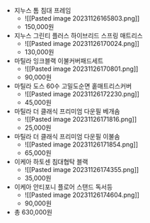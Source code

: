 - 지누스 톰 침대 프레임
	- ![[Pasted image 20231126165803.png]]
	- 150,000원
- 지누스 그린티 플러스 하이브리드 스프링 매트리스
	- ![[Pasted image 20231126170024.png]]
	- 130,000원
- 마틸라 잉크블랙 이불커버패드세트
	- ![[Pasted image 20231126170801.png]]
	- 90,000원
- 마틸라 도스 60수 고밀도순면 홑매트리스커버
	- ![[Pasted image 20231126172230.png]]
	- 45,000원
- 마틸라 더 클래식 프리미엄 다운필 베개솜
	- ![[Pasted image 20231126171816.png]]
	- 25,000원
- 마틸라 더 클래식 프리미엄 다운필 이불솜
	- ![[Pasted image 20231126171854.png]]
	- 65,000원
- 이케아 하토센 침대협탁 블랙
	- ![[Pasted image 20231126174355.png]]
	- 35,000원
- 이케아 안티포니 플로어 스탠드 독서등
	- ![[Pasted image 20231126174604.png]]
	- 90,000원
- 총 630,000원
